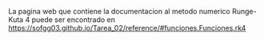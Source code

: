 La pagina web que contiene la documentacion al metodo numerico Runge-Kuta 4 puede ser encontrado en https://sofgg03.github.io/Tarea_02/reference/#funciones.Funciones.rk4
